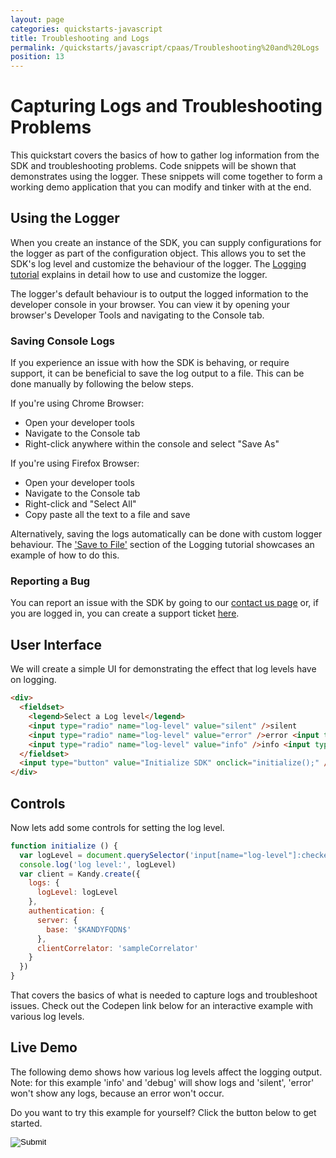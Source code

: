 ```yaml
---
layout: page
categories: quickstarts-javascript
title: Troubleshooting and Logs
permalink: /quickstarts/javascript/cpaas/Troubleshooting%20and%20Logs
position: 13
---
```


# Capturing Logs and Troubleshooting Problems

This quickstart covers the basics of how to gather log information from the SDK and troubleshooting problems. Code snippets will be shown that demonstrates using the logger. These snippets will come together to form a working demo application that you can modify and tinker with at the end.

## Using the Logger

When you create an instance of the SDK, you can supply configurations for the logger as part of the configuration object. This allows you to set the SDK's log level and customize the behaviour of the logger. The [Logging tutorial](logging) explains in detail how to use and customize the logger.

The logger's default behaviour is to output the logged information to the developer console in your browser. You can view it by opening your browser's Developer Tools and navigating to the Console tab.

### Saving Console Logs

If you experience an issue with how the SDK is behaving, or require support, it can be beneficial to save the log output to a file. This can be done manually by following the below steps.

If you're using Chrome Browser:

- Open your developer tools
- Navigate to the Console tab
- Right-click anywhere within the console and select "Save As"

If you're using Firefox Browser:

- Open your developer tools
- Navigate to the Console tab
- Right-click and "Select All"
- Copy paste all the text to a file and save

Alternatively, saving the logs automatically can be done with custom logger behaviour. The ['Save to File'](logging#save-to-file) section of the Logging tutorial showcases an example of how to do this.

### Reporting a Bug

You can report an issue with the SDK by going to our [contact us page](/contact-us) or, if you are logged in, you can create a support ticket [here](/portal/support/overview).

## User Interface

We will create a simple UI for demonstrating the effect that log levels have on logging.

```html
<div>
  <fieldset>
    <legend>Select a Log level</legend>
    <input type="radio" name="log-level" value="silent" />silent
    <input type="radio" name="log-level" value="error" />error <input type="radio" name="log-level" value="warn" />warn
    <input type="radio" name="log-level" value="info" />info <input type="radio" name="log-level" value="debug" />debug
  </fieldset>
  <input type="button" value="Initialize SDK" onclick="initialize();" />
</div>
```

## Controls

Now lets add some controls for setting the log level.

```javascript
function initialize () {
  var logLevel = document.querySelector('input[name="log-level"]:checked').value
  console.log('log level:', logLevel)
  var client = Kandy.create({
    logs: {
      logLevel: logLevel
    },
    authentication: {
      server: {
        base: '$KANDYFQDN$'
      },
      clientCorrelator: 'sampleCorrelator'
    }
  })
}
```

That covers the basics of what is needed to capture logs and troubleshoot issues. Check out the Codepen link below for an interactive example with various log levels.

## Live Demo

The following demo shows how various log levels affect the logging output. Note: for this example 'info' and 'debug' will show logs and 'silent', 'error' won't show any logs, because an error won't occur.

Do you want to try this example for yourself? Click the button below to get started.

<form action="https://codepen.io/pen/define" method="POST" target="_blank" class="codepen-form"><input type="hidden" name="data" value=' {&quot;js&quot;:&quot;/**\n * $KANDY$ Logger Demo\n */\n\nfunction initialize () {\n  var logLevel = document.querySelector(&apos;input[name=\&quot;log-level\&quot;]:checked&apos;).value\n  console.log(&apos;log level:&apos;, logLevel)\n  var client = Kandy.create({\n    logs: {\n      logLevel: logLevel\n    },\n    authentication: {\n      server: {\n        base: &apos;$KANDYFQDN$&apos;\n      },\n      clientCorrelator: &apos;sampleCorrelator&apos;\n    }\n  })\n}\n\n&quot;,&quot;html&quot;:&quot;<script src=\&quot;https://cdn.jsdelivr.net/gh/Kandy-IO/kandy-cpaas-js-sdk@583/dist/kandy.js\&quot;></script>\n\n<div>\n  <fieldset>\n    <legend>Select a Log level</legend>\n    <input type=\&quot;radio\&quot; name=\&quot;log-level\&quot; value=\&quot;silent\&quot; />silent\n    <input type=\&quot;radio\&quot; name=\&quot;log-level\&quot; value=\&quot;error\&quot; />error <input type=\&quot;radio\&quot; name=\&quot;log-level\&quot; value=\&quot;warn\&quot; />warn\n    <input type=\&quot;radio\&quot; name=\&quot;log-level\&quot; value=\&quot;info\&quot; />info <input type=\&quot;radio\&quot; name=\&quot;log-level\&quot; value=\&quot;debug\&quot; />debug\n  </fieldset>\n  <input type=\&quot;button\&quot; value=\&quot;Initialize SDK\&quot; onclick=\&quot;initialize();\&quot; />\n</div>\n\n&quot;,&quot;css&quot;:&quot;&quot;,&quot;title&quot;:&quot;$KANDY$ Logger Demo&quot;,&quot;editors&quot;:101} '><input type="image" src="./TryItOn-CodePen.png"></form>

